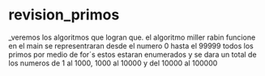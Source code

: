 # revision_primos
_veremos los algoritmos que logran que. el algoritmo miller rabin funcione
en el main se representraran desde el numero 0 hasta el 99999 todos los primos por medio de for´s
estos estaran enumerados y se dara un total de los numeros de 1 al 1000, 1000 al 10000 y del 10000 al 100000
